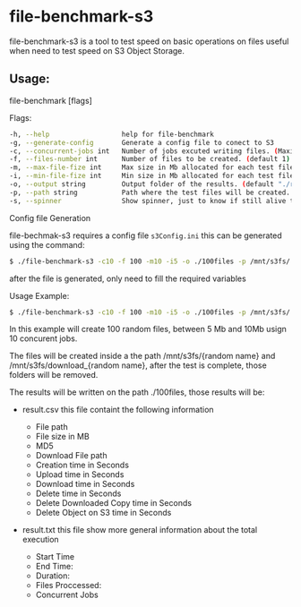 # file-benchmark-s3

file-benchmark-s3 is a tool to test speed on basic operations on files
useful when need to test speed on S3 Object Storage.

## Usage:

file-benchmark [flags]

Flags:

```bash
-h, --help                  help for file-benchmark
-g, --generate-config       Generate a config file to conect to S3
-c, --concurrent-jobs int   Number of jobs excuted writing files. (Maximum 10) (default 1)
-f, --files-number int      Number of files to be created. (default 1)
-m, --max-file-fize int     Max size in Mb allocated for each test file. (default 2000)
-i, --min-file-fize int     Min size in Mb allocated for each test file. (default 5)
-o, --output string         Output folder of the results. (default "./results")
-p, --path string           Path where the test files will be created. (default "./")
-s, --spinner               Show spinner, just to know if still alive the proccess, don't use if running on background

```
Config file Generation

file-bechmak-s3 requires a config file `s3Config.ini` this can be generated using the command:

```bash
$ ./file-benchmark-s3 -c10 -f 100 -m10 -i5 -o ./100files -p /mnt/s3fs/
```
after the file is generated, only need to fill the required variables


Usage Example:

```bash
$ ./file-benchmark-s3 -c10 -f 100 -m10 -i5 -o ./100files -p /mnt/s3fs/
```

In this example will create 100 random files, between 5 Mb and 10Mb usign 10 concurent jobs.

The files will be created inside a the path /mnt/s3fs/{random name} and  /mnt/s3fs/download_{random name}, after the test is complete, those folders will be removed.

The results will be written on the path ./100files, those results will be:

- result.csv  this file containt the following information
    - File path
	- File size in MB
	- MD5
	- Download File path
	- Creation time in Seconds
	- Upload time in Seconds
	- Download time in Seconds
	- Delete time in Seconds
	- Delete Downloaded Copy time in Seconds
	- Delete Object on S3 time in Seconds

- result.txt this file show more general information about the total execution
    - Start Time
    - End Time:
    - Duration:
    - Files Proccessed:
    - Concurrent Jobs